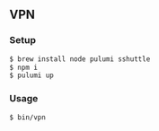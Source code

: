 ## VPN

### Setup

```bash
$ brew install node pulumi sshuttle
$ npm i
$ pulumi up
```

### Usage

```bash
$ bin/vpn
```
